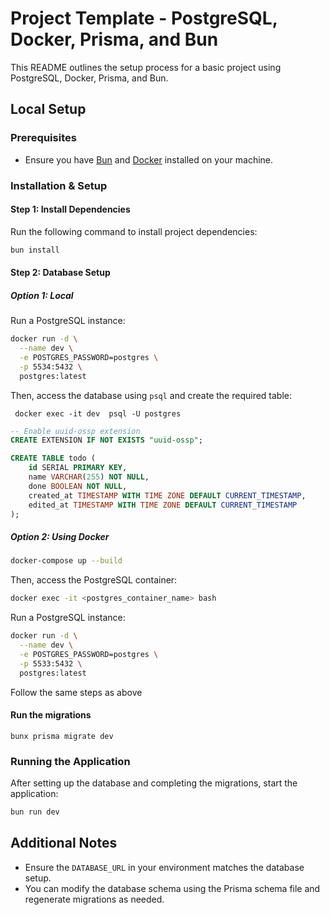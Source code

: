 # Project Template - PostgreSQL, Docker, Prisma, and Bun

This README outlines the setup process for a basic project using PostgreSQL, Docker, Prisma, and Bun.

## Local Setup

### Prerequisites

- Ensure you have [Bun](https://bun.sh/) and [Docker](https://www.docker.com/) installed on your machine.

### Installation & Setup

#### Step 1: Install Dependencies

Run the following command to install project dependencies:

```bash
bun install
```

#### Step 2: Database Setup

##### Option 1: Local

Run a PostgreSQL instance:

```bash
docker run -d \
  --name dev \
  -e POSTGRES_PASSWORD=postgres \
  -p 5534:5432 \
  postgres:latest

```

Then, access the database using `psql` and create the required table:

```
 docker exec -it dev  psql -U postgres
```

```sql
-- Enable uuid-ossp extension
CREATE EXTENSION IF NOT EXISTS "uuid-ossp";

CREATE TABLE todo (
    id SERIAL PRIMARY KEY,
    name VARCHAR(255) NOT NULL,
    done BOOLEAN NOT NULL,
    created_at TIMESTAMP WITH TIME ZONE DEFAULT CURRENT_TIMESTAMP,
    edited_at TIMESTAMP WITH TIME ZONE DEFAULT CURRENT_TIMESTAMP
);
```

##### Option 2: Using Docker

```bash
docker-compose up --build
```

Then, access the PostgreSQL container:

```bash
docker exec -it <postgres_container_name> bash

```

Run a PostgreSQL instance:

```bash
docker run -d \
  --name dev \
  -e POSTGRES_PASSWORD=postgres \
  -p 5533:5432 \
  postgres:latest

```

Follow the same steps as above

#### Run the migrations

```
bunx prisma migrate dev
```

### Running the Application

After setting up the database and completing the migrations, start the application:

```bash
bun run dev
```

## Additional Notes

- Ensure the `DATABASE_URL` in your environment matches the database setup.
- You can modify the database schema using the Prisma schema file and regenerate migrations as needed.
